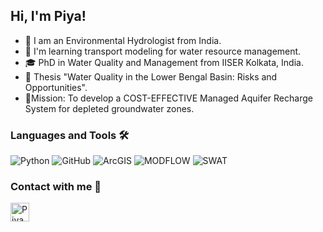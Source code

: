 ## Hi, I'm Piya!

- 🌱 I am an Environmental Hydrologist from India.
- 📖 I'm learning transport modeling for water resource management.
- 🎓 PhD in Water Quality and Management from IISER Kolkata, India.
- 📕 Thesis "Water Quality in the Lower Bengal Basin: Risks and Opportunities".
- 🔋Mission: To develop a COST-EFFECTIVE Managed Aquifer Recharge System for depleted groundwater zones. 

### Languages and Tools 🛠 

![Python](http://img.shields.io/badge/-Python-3776AB?style=flat-square&logo=python&logoColor=ffffff)
![GitHub](https://img.shields.io/badge/-GitHub-181717?style=flat-square&logo=github)
![ArcGIS](https://img.shields.io/badge/-ArcGIS-333?style=flat-square&logo=arcgis)
![MODFLOW](https://img.shields.io/badge/-MODFLOW-123QQ?style=flat-square&logo=MODFLOW)
![SWAT](https://img.shields.io/badge/-SWAT-red??style=flat-square&logo=SWAT)

### Contact with me 📝
[<img align="left" alt="Piya | LinkedIn" height="30px" src="https://github.com/free-icons/free-icons/blob/master/svgs/brands-linkedin.svg"/>][linkedin]






[linkedin]: https://www.linkedin.com/in/piya-mohasin-b63060206/
